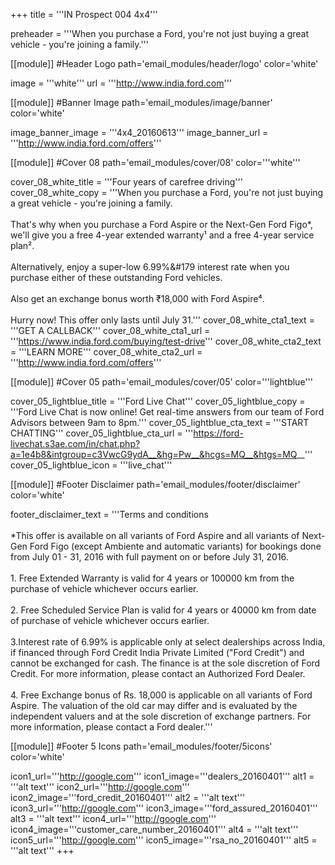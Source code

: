+++
title = '''IN Prospect 004 4x4'''

preheader = '''When you purchase a Ford, you're not just buying a great vehicle - you're joining a family.'''

[[module]] #Header Logo
path='email_modules/header/logo'
color='white'

  image = '''white'''
  url = '''http://www.india.ford.com'''

[[module]] #Banner Image
path='email_modules/image/banner'
color='white'

  image_banner_image = '''4x4_20160613'''
  image_banner_url = '''http://www.india.ford.com/offers'''

[[module]] #Cover 08
path='email_modules/cover/08'
color='''white'''
  
  cover_08_white_title = '''Four years of carefree driving'''
  cover_08_white_copy = '''When you purchase a Ford, you're not just buying a great vehicle - you're joining a family.<br/><br/>That's why when you purchase a Ford Aspire or the Next-Gen Ford Figo*, we'll give you a free 4-year extended warranty&#185; and a free 4-year service plan&#178;. <br/><br/>Alternatively, enjoy a super-low 6.99%&#179 interest rate when you purchase either of these outstanding Ford vehicles.<br/><br/>Also get an exchange bonus worth &#8377;18,000 with Ford Aspire&#8308;.<br/><br/>Hurry now! This offer only lasts until July 31.'''
  cover_08_white_cta1_text = '''GET A CALLBACK'''
  cover_08_white_cta1_url = '''https://www.india.ford.com/buying/test-drive'''
  cover_08_white_cta2_text = '''LEARN MORE'''
  cover_08_white_cta2_url = '''http://www.india.ford.com/offers'''

[[module]] #Cover 05
path='email_modules/cover/05'
color='''lightblue'''

  cover_05_lightblue_title = '''Ford Live Chat'''
  cover_05_lightblue_copy = '''Ford Live Chat is now online! Get real-time answers from our team of Ford Advisors between 9am to 8pm.'''
  cover_05_lightblue_cta_text = '''START CHATTING'''
  cover_05_lightblue_cta_url = '''https://ford-livechat.s3ae.com/in/chat.php?a=1e4b8&intgroup=c3VwcG9ydA__&hg=Pw__&hcgs=MQ__&htgs=MQ__'''
  cover_05_lightblue_icon = '''live_chat'''

[[module]] #Footer Disclaimer
path='email_modules/footer/disclaimer'
color='white'

  footer_disclaimer_text = '''Terms and conditions <br/><br/>*This offer is available on all variants of Ford Aspire and all variants of Next-Gen Ford Figo (except Ambiente and automatic variants) for bookings done from July 01 - 31, 2016 with full payment on or before July 31, 2016. <br/><br/>1. Free Extended Warranty is valid for 4 years or 100000 km from the purchase of vehicle whichever occurs earlier. <br/><br/>2. Free Scheduled Service Plan is valid for 4 years or 40000 km from date of purchase of vehicle whichever occurs earlier. <br/><br/>3.Interest rate of 6.99% is applicable only at select dealerships across India, if financed through Ford Credit India Private Limited (&#34;Ford Credit&#34;) and cannot be exchanged for cash. The finance is at the sole discretion of Ford Credit. For more information, please contact an Authorized Ford Dealer.<br/><br/>4. Free Exchange bonus of Rs. 18,000 is applicable on all variants of Ford Aspire. The valuation of the old car may differ and is evaluated by the independent valuers and at the sole discretion of exchange partners. For more information, please contact a Ford dealer.'''

[[module]] #Footer 5 Icons
path='email_modules/footer/5icons'
color='white'

  icon1_url='''http://google.com'''
  icon1_image='''dealers_20160401'''
  alt1 = '''alt text'''
  icon2_url='''http://google.com'''
  icon2_image='''ford_credit_20160401'''
  alt2 = '''alt text'''
  icon3_url='''http://google.com'''
  icon3_image='''ford_assured_20160401'''
  alt3 = '''alt text'''
  icon4_url='''http://google.com'''
  icon4_image='''customer_care_number_20160401'''
  alt4 = '''alt text'''
  icon5_url='''http://google.com'''
  icon5_image='''rsa_no_20160401'''
  alt5 = '''alt text'''
+++